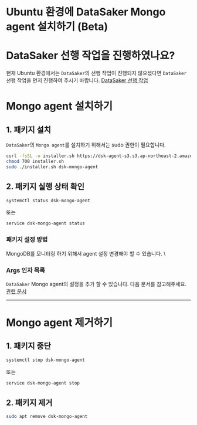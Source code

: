 # Ubuntu 환경에 DataSaker Mongo agent 설치하기 (Beta)

# DataSaker 선행 작업을 진행하였나요?
현재 Ubuntu 환경에서는 `DataSaker`의 선행 작업이 진행되지 않으셨다면 `DataSaker` 선행 작업을 먼저 진행하여 주시기 바랍니다. [DataSaker 선행 작업](${MANUAL_UBUNTU_KR})

# Mongo agent 설치하기
## 1. 패키지 설치
`DataSaker`의 `Mongo agent`를 설치하기 위해서는 sudo 권한이 필요합니다.
<!-- 
example API Key : VAR_GLOBAL_APIKEY=1234567890abcdef1234567890abcdef
 -->
```bash
curl -fsSL -o installer.sh https://dsk-agent-s3.s3.ap-northeast-2.amazonaws.com/dsk-agent-s3/public/install.sh
chmod 700 installer.sh
sudo ./installer.sh dsk-mongo-agent
```

## 2. 패키지 실행 상태 확인
```bash
systemctl status dsk-mongo-agent
```
또는
```bash
service dsk-mongo-agent status
```

### 패키지 설정 방법
MongoDB를 모니터링 하기 위해서 agent 설정 변경해야 할 수 있습니다. \

### Args 인자 목록
`DataSaker` Mongo agent의 설정을 추가 할 수 있습니다.
다음 문서를 참고해주세요. [관련 문서](../../../../../settings/dsk-mongo-agent/settings.md)

---
# Mongo agent 제거하기
## 1. 패키지 중단
```bash
systemctl stop dsk-mongo-agent
```
또는
```bash
service dsk-mongo-agent stop
```

## 2. 패키지 제거
```bash
sudo apt remove dsk-mongo-agent
```